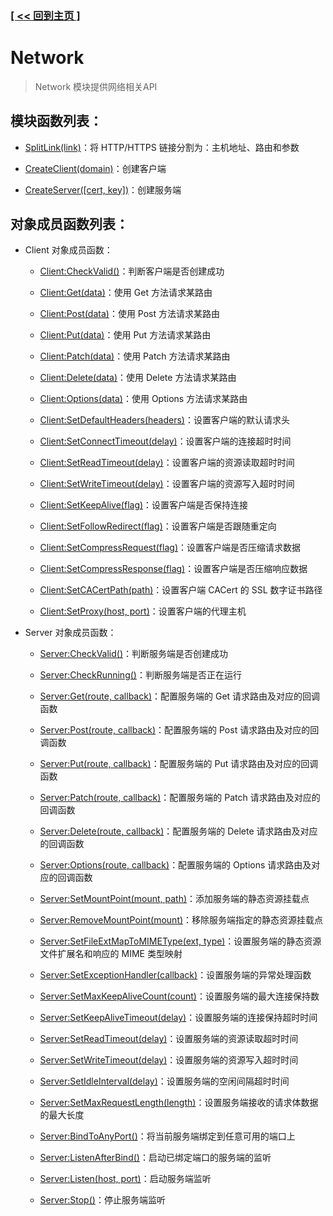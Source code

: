 ### [[ << 回到主页 ]](../index.md)

# Network

> Network 模块提供网络相关API

## 模块函数列表：

+ [SplitLink(link)](_SplitLink_.md)：将 HTTP/HTTPS 链接分割为：主机地址、路由和参数

+ [CreateClient(domain)](_CreateClient_.md)：创建客户端

+ [CreateServer([cert, key])](_CreateServer_.md)：创建服务端

## 对象成员函数列表：

+ Client 对象成员函数：

    + [Client:CheckValid()](_Client_CheckValid_.md)：判断客户端是否创建成功

    + [Client:Get(data)](_Client_Get_.md)：使用 Get 方法请求某路由

    + [Client:Post(data)](_Client_Post_.md)：使用 Post 方法请求某路由

    + [Client:Put(data)](_Client_Put_.md)：使用 Put 方法请求某路由

    + [Client:Patch(data)](_Client_Patch_.md)：使用 Patch 方法请求某路由

    + [Client:Delete(data)](_Client_Delete_.md)：使用 Delete 方法请求某路由

    + [Client:Options(data)](_Client_Options_.md)：使用 Options 方法请求某路由

    + [Client:SetDefaultHeaders(headers)](_Client_SetDefaultHeaders_.md)：设置客户端的默认请求头

    + [Client:SetConnectTimeout(delay)](_Client_SetConnectTimeout_.md)：设置客户端的连接超时时间

    + [Client:SetReadTimeout(delay)](_Client_SetReadTimeout_.md)：设置客户端的资源读取超时时间

    + [Client:SetWriteTimeout(delay)](_Client_SetWriteTimeout_.md)：设置客户端的资源写入超时时间

    + [Client:SetKeepAlive(flag)](_Client_SetKeepAlive_.md)：设置客户端是否保持连接

    + [Client:SetFollowRedirect(flag)](_Client_SetFollowRedirect_.md)：设置客户端是否跟随重定向

    + [Client:SetCompressRequest(flag)](_Client_SetCompressRequest_.md)：设置客户端是否压缩请求数据

    + [Client:SetCompressResponse(flag)](_Client_SetCompressResponse_.md)：设置客户端是否压缩响应数据

    + [Client:SetCACertPath(path)](_Client_SetCACertPath_.md)：设置客户端 CACert 的 SSL 数字证书路径

    + [Client:SetProxy(host, port)](_Client_SetProxy_.md)：设置客户端的代理主机

+ Server 对象成员函数：

    + [Server:CheckValid()](_Server_CheckValid_.md)：判断服务端是否创建成功

    + [Server:CheckRunning()](_Server_CheckRunning_.md)：判断服务端是否正在运行

    + [Server:Get(route, callback)](_Server_Get_.md)：配置服务端的 Get 请求路由及对应的回调函数

    + [Server:Post(route, callback)](_Server_Post_.md)：配置服务端的 Post 请求路由及对应的回调函数

    + [Server:Put(route, callback)](_Server_Put_.md)：配置服务端的 Put 请求路由及对应的回调函数

    + [Server:Patch(route, callback)](_Server_Patch_.md)：配置服务端的 Patch 请求路由及对应的回调函数

    + [Server:Delete(route, callback)](_Server_Delete_.md)：配置服务端的 Delete 请求路由及对应的回调函数

    + [Server:Options(route, callback)](_Server_Options_.md)：配置服务端的 Options 请求路由及对应的回调函数

    + [Server:SetMountPoint(mount, path)](_Server_SetMountPoint_.md)：添加服务端的静态资源挂载点

    + [Server:RemoveMountPoint(mount)](_Server_RemoveMountPoint_.md)：移除服务端指定的静态资源挂载点

    + [Server:SetFileExtMapToMIMEType(ext, type)](_Server_SetFileExtMapToMIMEType_.md)：设置服务端的静态资源文件扩展名和响应的 MIME 类型映射

    + [Server:SetExceptionHandler(callback)](_Server_SetExceptionHandler_.md)：设置服务端的异常处理函数

    + [Server:SetMaxKeepAliveCount(count)](_Server_SetMaxKeepAliveCount_.md)：设置服务端的最大连接保持数

    + [Server:SetKeepAliveTimeout(delay)](_Server_SetKeepAliveTimeout_.md)：设置服务端的连接保持超时时间

    + [Server:SetReadTimeout(delay)](_Server_SetReadTimeout_.md)：设置服务端的资源读取超时时间
    
    + [Server:SetWriteTimeout(delay)](_Server_SetWriteTimeout_.md)：设置服务端的资源写入超时时间

    + [Server:SetIdleInterval(delay)](_Server_SetIdleInterval_.md)：设置服务端的空闲间隔超时时间
    
    + [Server:SetMaxRequestLength(length)](_Server_SetMaxRequestLength_.md)：设置服务端接收的请求体数据的最大长度

    + [Server:BindToAnyPort()](_Server_BindToAnyPort_.md)：将当前服务端绑定到任意可用的端口上

    + [Server:ListenAfterBind()](_Server_ListenAfterBind_.md)：启动已绑定端口的服务端的监听

    + [Server:Listen(host, port)](_Server_Listen_.md)：启动服务端监听

    + [Server:Stop()](_Server_Stop_.md)：停止服务端监听
